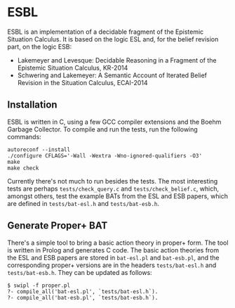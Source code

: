 # ESBL

ESBL is an implementation of a decidable fragment of the Epistemic Situation Calculus.
It is based on the logic ESL and, for the belief revision part, on the logic
ESB:

* Lakemeyer and Levesque: Decidable Reasoning in a Fragment of the Epistemic Situation Calculus, KR-2014
* Schwering and Lakemeyer: A Semantic Account of Iterated Belief Revision in the Situation Calculus, ECAI-2014


## Installation

ESBL is written in C, using a few GCC compiler extensions and the Boehm Garbage
Collector.
To compile and run the tests, run the following commands:
```
autoreconf --install
./configure CFLAGS='-Wall -Wextra -Wno-ignored-qualifiers -O3'
make
make check
```
Currently there's not much to run besides the tests.
The most interesting tests are perhaps `tests/check_query.c` and
`tests/check_belief.c`, which, amongst others, test the example BATs from the
ESL and ESB papers, which are defined in `tests/bat-esl.h` and
`tests/bat-esb.h`.


## Generate Proper+ BAT

There's a simple tool to bring a basic action theory in proper+ form.
The tool is written in Prolog and generates C code.
The basic action theories from the ESL and ESB papers are stored in `bat-esl.pl`
and `bat-esb.pl`, and the corresponding proper+ versions are in the headers
`tests/bat-esl.h` and `tests/bat-esb.h`.
They can be updated as follows:
```
$ swipl -f proper.pl
?- compile_all('bat-esl.pl', `tests/bat-esl.h`).
?- compile_all('bat-esb.pl', `tests/bat-esb.h`).
```

